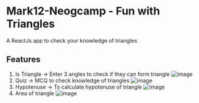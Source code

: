# Mark12-Neogcamp - Fun with Triangles
A ReactJs app to check your knowledge of triangles

## Features 
1) Is Triangle
-> Enter 3 angles to check if they can form triangle
![image](https://user-images.githubusercontent.com/87566298/188260908-922792f6-72dd-45bd-9222-6dc19642aa26.png)
2) Quiz -> MCQ to check knowledge of triangles
![image](https://user-images.githubusercontent.com/87566298/188260965-23feb796-1087-4561-b1e1-d7df3d7ed0f4.png)
3) Hypotenuse -> To calculate hypotenuse of triangle
![image](https://user-images.githubusercontent.com/87566298/188261016-d8f28686-a18e-43dc-9bf0-730fa7322f49.png)
4) Area of triangle
![image](https://user-images.githubusercontent.com/87566298/188261071-797a1e78-ddfa-4909-b739-b43ad0c47b7d.png)

